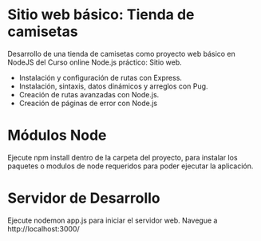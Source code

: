 # Sitio web básico: Tienda de camisetas
Desarrollo de una tienda de camisetas como proyecto web básico en NodeJS del Curso online Node.js práctico: Sitio web.
- Instalación y configuración de rutas con Express.
- Instalación, sintaxis, datos dinámicos y arreglos con Pug.
- Creación de rutas avanzadas con Node.js.
- Creación de páginas de error con Node.js

# Módulos Node
 Ejecute npm install dentro de la carpeta del proyecto, para instalar los paquetes o modulos de node requeridos para poder ejecutar la aplicación.

# Servidor de Desarrollo
 Ejecute nodemon app.js para iniciar el servidor web. Navegue a http://localhost:3000/

